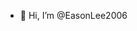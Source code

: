 - 👋 Hi, I’m @EasonLee2006

<!---
EasonLee2006/EasonLee2006 is a ✨ special ✨ repository because its `README.md` (this file) appears on your GitHub profile.
You can click the Preview link to take a look at your changes.
--->
